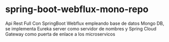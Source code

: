 # spring-boot-webflux-mono-repo
Api Rest Full Con SpringBoot Webflux empleando base de datos Mongo DB, se implementa Eureka server como servidor de nombres y Spring Cloud Gateway como puerta de enlace a los microservicos

